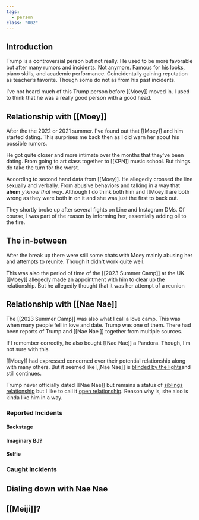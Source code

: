 ```yaml
---
tags:
  - person
class: "002"
---
```

## Introduction

Trump is a controversial person but not really. He used to be more favorable but after many rumors and incidents. Not anymore. Famous for his looks, piano skills, and academic performance. Coincidentally gaining reputation as teacher’s favorite. Though some do not as from his past incidents.  
  
I’ve not heard much of this Trump person before [[Moey]] moved in. I used to think that he was a really good person with a good head. 

## Relationship with [[Moey]]

After the the 2022 or 2021 summer. I've found out that [[Moey]] and him started dating. This surprises me back then as I did warn her about his possible rumors.

He got quite closer and more intimate over the months that they've been dating. From going to art class together to [[KPN]] music school. But things do take the turn for the worst.

According to second hand data from [[Moey]]. He allegedly crossed the line sexually and verbally. From abusive behaviors and talking in a way that **ahem** *y'know that way*. Although I do think both him and [[Moey]] are both wrong as they were both in on it and she was just the first to back out.

They shortly broke up after several fights on Line and Instagram DMs. Of course, I was part of the reason by informing her, essentially adding oil to the fire.

## The in-between

After the break up there were still some chats with Moey mainly abusing her and attempts to reunite. Though it didn't work quite well.

This was also the period of time of the [[2023 Summer Camp]] at the UK. [[Moey]] allegedly made an appointment with him to clear up the relationship. But he allegedly thought that it was her attempt of a reunion

## Relationship with  [[Nae Nae]]

The [[2023 Summer Camp]] was also what I call a love camp. This was when many people fell in love and date. Trump was one of them. There had been reports of Trump and [[Nae Nae ]] together from multiple sources.

If I remember correctly, he also bought [[Nae Nae]] a Pandora. Though, I'm not sure with this.

[[Moey]] had expressed concerned over their potential relationship along with many others. But it seemed like [[Nae Nae]] is [blinded by the lights](https://youtu.be/4NRXx6U8ABQ?si=OKP1WbtBtibjywZW)and still continues.

Trump never officially dated [[Nae Nae]] but remains a status of [siblings relationship](https://www.urbandictionary.com/define.php?term=Your+like+a+brother+to+me.) but I like to call it [open relationship](https://www.urbandictionary.com/define.php?term=open+relationship). Reason why is, she also is kinda like him in a way.


### Reported Incidents
#### Backstage
#### Imaginary BJ?
#### Selfie

### Caught Incidents

## Dialing down with Nae Nae

## [[Meiji]]?

